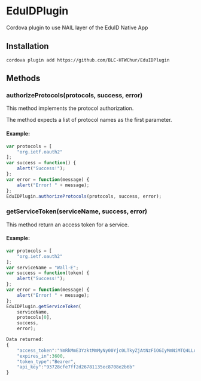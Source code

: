 # EduIDPlugin
Cordova plugin to use NAIL layer of the EduID Native App

## Installation
```
cordova plugin add https://github.com/BLC-HTWChur/EduIDPlugin
```


## Methods
### authorizeProtocols(protocols, success, error)

This method implements the protocol authorization.

The method expects a list of protocol names as the first parameter.

#### Example:

```javascript
var protocols = [
    "org.ietf.oauth2"
];
var success = function() { 
    alert("Success!"); 
};
var error = function(message) { 
    alert("Error! " + message); 
};
EduIDPlugin.authorizeProtocols(protocols, success, error);
```

### getServiceToken(serviceName, success, error)

This method return an access token for a service.
#### Example:

```javascript
var protocols = [
    "org.ietf.oauth2"
];
var serviceName = "Wall-E";
var success = function(token) { 
    alert("Success!"); 
};
var error = function(message) { 
    alert("Error! " + message); 
};
EduIDPlugin.getServiceToken(
	serviceName,
	protocols[0], 
	success, 
	error);
```

```javascript
Data returned:
{  
	"access_token":"YmRkMmE3YzktMmMyNy00Yjc0LTkyZjAtNzFiOGIyMmNiMTQ4LLqXizNNb9BYq30qpsrYFamTO57BGiuRn4nvgGyO2mxvpEFiZQ4jFl8jO1yQFkkiZ9L5uj8_kw0cg-r-7VA0DQ",
	"expires_in":3600,
	"token_type":"Bearer",
	"api_key":"93728cfe7ff2d26781135ec8708e2b6b"
}
```
